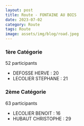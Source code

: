 ```yaml
---
layout: post
title: Route - FONTAINE AU BOIS
date: 2023-07-02
category: Route
tags: Route
image: assets/img/blog/road.jpeg
---
```


### 1ère Catégorie
52 participants
- DEFOSSE HERVE : 20
- LECOLIER STEPHANE : 21

### 2ème Catégorie
63 participants
- LECOLIER BENOIT : 16
- HUBAUT CHRISTOPHE : 29

